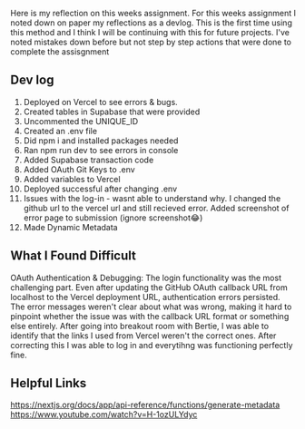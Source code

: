 Here is my reflection on this weeks assignment. For this weeks assignment I noted down on paper my reflections as a devlog. This is the first time using this method and I think I will be continuing with this for future projects. I've noted mistakes down before but not step by step actions that were done to complete the assisgnment

## Dev log

1. Deployed on Vercel  to see errors & bugs.
2. Created tables in Supabase that were provided
3. Uncommented the UNIQUE_ID
4. Created an .env file
5. Did npm i and installed packages needed
6. Ran npm run dev to see errors in console
7. Added Supabase transaction code
8. Added OAuth Git Keys to .env
9. Added variables to Vercel
10. Deployed successful after changing .env
11. Issues with the log-in - wasnt able to understand why. I changed the github url to the vercel url and still recieved error. Added screenshot of error page to submission (ignore screenshot😂)
12. Made Dynamic Metadata


## What I Found Difficult
OAuth Authentication & Debugging:
The login functionality was the most challenging part. Even after updating the GitHub OAuth callback URL from localhost to the Vercel deployment URL, authentication errors persisted. The error messages weren't clear about what was wrong, making it hard to pinpoint whether the issue was with the callback URL format or something else entirely. After going into breakout room with Bertie, I was able to identify that the links I used from Vercel weren't the correct ones. After correcting this I was able to log in and everytihng was functioning perfectly fine.

## Helpful Links

https://nextjs.org/docs/app/api-reference/functions/generate-metadata
https://www.youtube.com/watch?v=H-1ozULYdyc
